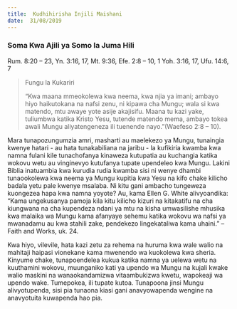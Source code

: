 ```yaml
---
title:  Kudhihirisha Injili Maishani
date:  31/08/2019
---
```


### Soma Kwa Ajili ya Somo la Juma Hili
Rum. 8:20 – 23, Yn. 3:16, 17, Mt. 9:36, Efe. 2:8 – 10, 1 Yoh. 3:16, 17, Ufu. 14:6, 7

> <p>Fungu la Kukariri</p>
> “Kwa maana mmeokolewa kwa neema, kwa njia ya imani; ambayo hiyo haikutokana na nafsi zenu, ni kipawa cha Mungu; wala si kwa matendo, mtu awaye yote asije akajisifu. Maana tu kazi yake, tuliumbwa katika Kristo Yesu, tutende matendo mema, ambayo tokea awali Mungu aliyatengeneza ili tuenende nayo.”(Waefeso 2:8 – 10).

Mara tunapozungumzia amri, masharti au maelekezo ya Mungu, tunaingia kwenye hatari - au hata tunakabiliana na jaribu - la kufikiria kwamba kwa namna fulani kile tunachofanya kinaweza kutupatia au kuchangia katika wokovu wetu au vinginevyo kutufanya tupate upendeleo kwa Mungu. Lakini Biblia inatuambia kwa kurudia rudia kwamba sisi ni wenye dhambi tunaookolewa kwa neema ya Mungu kupitia kwa Yesu na kifo chake kilicho badala yetu pale kwenye msalaba. Ni kitu gani ambacho tungeweza kuongezea hapa kwa namna yoyote? Au, kama Ellen G. White alivyoandika: “Kama ungekusanya pamoja kila kitu kilicho kizuri na kitakatifu na cha kiungwana na cha kupendeza ndani ya mtu na kisha umwasilishe mhusika kwa malaika wa Mungu kama afanyaye sehemu katika wokovu wa nafsi ya mwanadamu au kwa stahili zake, pendekezo lingekataliwa kama uhaini.” – Faith and Works, uk. 24.

Kwa hiyo, vilevile, hata kazi zetu za rehema na huruma kwa wale walio na mahitaji haipasi vionekane kama mwenendo wa kuokolewa kwa sheria. Kinyume chake, tunapoendelea kukua katika namna ya uelewa wetu na kuuthamini wokovu, muunganiko kati ya upendo wa Mungu na kujali kwake walio maskini na wanaokandamizwa vitaambukizwa kwetu, wapokeaji wa upendo wake. Tumepokea, ili tupate kutoa. Tunapoona jinsi Mungu alivyotupenda, sisi pia tunaona kiasi gani anavyowapenda wengine na anavyotuita kuwapenda hao pia.